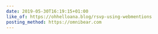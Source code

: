 ```yaml
---
date: 2019-05-30T16:19:15+01:00
like_of: https://ohhelloana.blog/rsvp-using-webmentions
posting_method: https://omnibear.com
---
```

